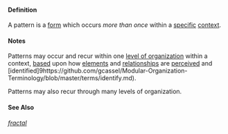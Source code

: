 #### Definition

A pattern is a [form](https://github.com/gcassel/Modular-Organization-Terminology/blob/master/terms/form.md) which occurs *more than once* within a [specific](https://github.com/gcassel/Modular-Organization-Terminology/blob/master/terms/specific.md) [context](https://github.com/gcassel/Modular-Organization-Terminology/blob/master/terms/context.md).

#### Notes

Patterns may occur and recur within one [level of organization](https://github.com/gcassel/Modular-Organization-Terminology/blob/master/compound-terms/level-of-organization.md) within a context, [based](https://github.com/gcassel/Modular-Organization-Terminology/blob/master/terms/base.md) upon how [elements](https://github.com/gcassel/Modular-Organization-Terminology/blob/master/terms/element.md) and [relationships](https://github.com/gcassel/Modular-Organization-Terminology/blob/master/terms/relationship.md) are [perceived](https://github.com/gcassel/Modular-Organization-Terminology/blob/master/terms/perceive.md) and [identified]9https://github.com/gcassel/Modular-Organization-Terminology/blob/master/terms/identify.md).   

Patterns may also recur through many levels of organization.

#### See Also

*[fractal](https://github.com/gcassel/Modular-Organization-Terminology/blob/master/terms/fractal.md)*
